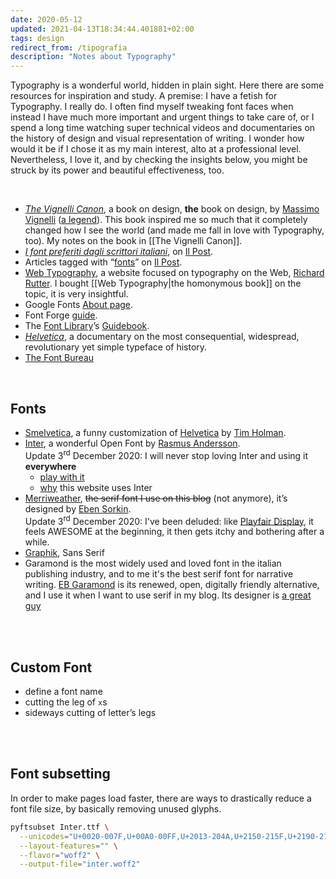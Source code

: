 ```yaml
---
date: 2020-05-12
updated: 2021-04-13T18:34:44.401881+02:00
tags: design
redirect_from: /tipografia
description: "Notes about Typography"
---
```

Typography is a wonderful world, hidden in plain sight. Here there are some resources for inspiration and study.
A premise: I have a fetish for Typography. I really do. I often find myself tweaking font faces when instead I have much more important and urgent things to take care of, or I spend a long time watching super technical videos and documentaries on the history of design and visual representation of writing. I wonder how would it be if I chose it as my main interest, alto at a professional level. Nevertheless, I love it, and by checking the insights below, you might be struck by its power and beautiful effectiveness, too.

<br>

- [<cite>The Vignelli Canon</cite>](https://rationale-design.com/resources/vignelli-canon/ "The Vignelli Canon on Rationale Design"), a book on design, **the** book on design, by [Massimo Vignelli](https://www.wikiwand.com/en/Massimo_Vignelli "Massimo Vignelli on Wikipedia") ([a legend](https://nyti.ms/1mzoUBo "Massimo Vignelli, Visionary Designer Who Untangled the Subway, Dies at 83")). This book inspired me so much that it completely changed how I see the world (and made me fall in love with Typography, too). My notes on the book in [[The Vignelli Canon]].
- [*I font preferiti dagli scrittori italiani*](https://www.ilpost.it/2020/02/09/font-preferiti-scrittori-italiani/ "I font preferiti dagli scrittori italiani - Il Post"), on [Il Post](https://ilpost.it).
- Articles tagged with “[fonts](https://www.ilpost.it/tag/font/)” on [Il Post](https://ilpost.it).
- [Web Typography](http://webtypography.net/ "Web Typography"), a website focused on typography on the Web, [Richard Rutter](http://clagnut.com/ "Richard Rutter"). I bought [[Web Typography|the homonymous book]] on the topic, it is very insightful.
- Google Fonts [About page](https://fonts.google.com/about "Google Fonts About page").
- Font Forge [guide](http://designwithfontforge.com/en-US/index.html).
- The [Font Library](https://fontlibrary.org/ "Font Library")’s [Guidebook](https://fontlibrary.org/en/guidebook "Guidebook page on Font Library").
- [*Helvetica*](https://www.imdb.com/title/tt0847817/ "Helvetica on IMDb"), a documentary on the most consequential, widespread, revolutionary yet simple typeface of history.
- [The Font Bureau](https://fontbureau.typenetwork.com/ "The Font Bureau")

<br>

## Fonts

- [Smelvetica](http://tholman.com/post/smelvetica "Smelvetica on Tim Holman website"), a funny customization of [Helvetica](https://en.wikipedia.org/wiki/Helvetica "Helvetica on Wikipedia") by [Tim Holman](https://tholman.com "Tim Holman's website").
- [Inter](https://rsms.me/inter "Inter official website"), a wonderful Open Font by [Rasmus Andersson](https://rsms.me "Rasmus Andersson’s website").   
Update 3<sup>rd</sup> December 2020: I will never stop loving Inter and using it **everywhere**
	- [play with it](https://rsms.me/inter/lab/ "Inter lab")
	- [why](/genesi#tipografia "Genesi, tipografia") this website uses Inter
- [Merriweather](https://github.com/SorkinType/Merriweather), ~~the serif font I use on this blog~~ (not anymore), it’s designed by [Eben Sorkin](http://sorkintype.com/about.html "About Eben Sorkin").   
Update 3<sup>rd</sup> December 2020: I've been deluded: like [Playfair Display](https://github.com/clauseggers/Playfair-Display), it feels AWESOME at the beginning, it then gets itchy and bothering after a while.
- [Graphik](https://commercialtype.com/catalog/graphik), Sans Serif
- Garamond is the most widely used and loved font in the italian publishing industry, and to me it's the best serif font for narrative writing. [EB Garamond](http://www.georgduffner.at/ebgaramond/ "EB Garamond official website") is its renewed, open, digitally friendly alternative, and I use it when I want to use serif in my blog. Its designer is [a great guy](http://georgduffner.at/ "George Duffner personal website")

<br>
<br>

## Custom Font

- define a font name
- cutting the leg of `x`s
- sideways cutting of letter’s legs

<br>
<br>

## Font subsetting

In order to make pages load faster, there are ways to drastically reduce a font file size, by basically removing unused glyphs.

```sh
pyftsubset Inter.ttf \
  --unicodes="U+0020-007F,U+00A0-00FF,U+2013-204A,U+2150-215F,U+2190-2199,U+21A9,U+21AF,U+2200,U+2203-2209,U+2211,U+221A,U+2325,U+232B,U+2318,U+237A,U+25E6" \
  --layout-features="" \
  --flavor="woff2" \
  --output-file="inter.woff2"
```